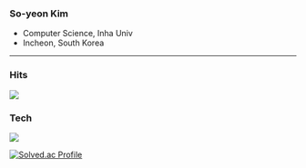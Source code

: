 ### So-yeon Kim
- Computer Science, Inha Univ
- Incheon, South Korea
<hr>

<h3>Hits</h3>
<a href="https://hits.seeyoufarm.com"><img src="https://hits.seeyoufarm.com/api/count/incr/badge.svg?url=https%3A%2F%2Fgithub.com%2Fkaswhy&count_bg=%238DBEDD&title_bg=%23E59A9A&icon=&icon_color=%23FFFFFF&title=HITS&edge_flat=false"/></a>

<h3>Tech</h3>
<img src="https://img.shields.io/badge/C++-00599C?style=flat-square&logo=Cplusplus&logoColor=white"/></a>

[![Solved.ac Profile](http://mazassumnida.wtf/api/v2/generate_badge?boj=lily7472)](https://solved.ac/lily7472/)
